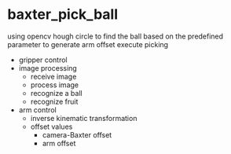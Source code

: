 # baxter_pick_ball

using opencv hough circle to find the ball
based on the predefined parameter to generate arm offset
execute picking

* gripper control 
* image processing
  * receive image
  * process image
  * recognize a ball 
  * recognize fruit
* arm control
  * inverse kinematic transformation
  * offset values
    * camera-Baxter offset
    * arm offset
